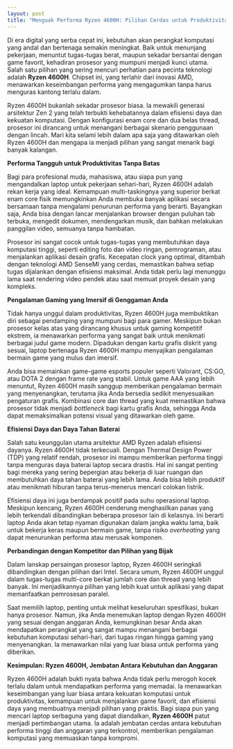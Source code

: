 ```yaml
---
layout: post
title: "Menguak Performa Ryzen 4600H: Pilihan Cerdas untuk Produktivitas dan Gaming"
---
```


Di era digital yang serba cepat ini, kebutuhan akan perangkat komputasi yang andal dan bertenaga semakin meningkat. Baik untuk menunjang pekerjaan, menuntut tugas-tugas berat, maupun sekadar bersantai dengan game favorit, kehadiran prosesor yang mumpuni menjadi kunci utama. Salah satu pilihan yang sering mencuri perhatian para pecinta teknologi adalah **Ryzen 4600H**. Chipset ini, yang terlahir dari inovasi AMD, menawarkan keseimbangan performa yang mengagumkan tanpa harus menguras kantong terlalu dalam.

Ryzen 4600H bukanlah sekadar prosesor biasa. Ia mewakili generasi arsitektur Zen 2 yang telah terbukti kehebatannya dalam efisiensi daya dan kekuatan komputasi. Dengan konfigurasi enam core dan dua belas thread, prosesor ini dirancang untuk menangani berbagai skenario penggunaan dengan lincah. Mari kita selami lebih dalam apa saja yang ditawarkan oleh Ryzen 4600H dan mengapa ia menjadi pilihan yang sangat menarik bagi banyak kalangan.

**Performa Tangguh untuk Produktivitas Tanpa Batas**

Bagi para profesional muda, mahasiswa, atau siapa pun yang mengandalkan laptop untuk pekerjaan sehari-hari, Ryzen 4600H adalah rekan kerja yang ideal. Kemampuan multi-taskingnya yang superior berkat enam core fisik memungkinkan Anda membuka banyak aplikasi secara bersamaan tanpa mengalami penurunan performa yang berarti. Bayangkan saja, Anda bisa dengan lancar menjalankan browser dengan puluhan tab terbuka, mengedit dokumen, mendengarkan musik, dan bahkan melakukan panggilan video, semuanya tanpa hambatan.

Prosesor ini sangat cocok untuk tugas-tugas yang membutuhkan daya komputasi tinggi, seperti editing foto dan video ringan, pemrograman, atau menjalankan aplikasi desain grafis. Kecepatan clock yang optimal, ditambah dengan teknologi AMD SenseMI yang cerdas, memastikan bahwa setiap tugas dijalankan dengan efisiensi maksimal. Anda tidak perlu lagi menunggu lama saat rendering video pendek atau saat memuat proyek desain yang kompleks.

**Pengalaman Gaming yang Imersif di Genggaman Anda**

Tidak hanya unggul dalam produktivitas, Ryzen 4600H juga membuktikan diri sebagai pendamping yang mumpuni bagi para gamer. Meskipun bukan prosesor kelas atas yang dirancang khusus untuk gaming kompetitif ekstrem, ia menawarkan performa yang sangat baik untuk menikmati berbagai judul game modern. Dipadukan dengan kartu grafis diskrit yang sesuai, laptop bertenaga Ryzen 4600H mampu menyajikan pengalaman bermain game yang mulus dan imersif.

Anda bisa memainkan game-game esports populer seperti Valorant, CS:GO, atau DOTA 2 dengan frame rate yang stabil. Untuk game AAA yang lebih menuntut, Ryzen 4600H masih sanggup memberikan pengalaman bermain yang menyenangkan, terutama jika Anda bersedia sedikit menyesuaikan pengaturan grafis. Kombinasi core dan thread yang kuat memastikan bahwa prosesor tidak menjadi *bottleneck* bagi kartu grafis Anda, sehingga Anda dapat memaksimalkan potensi visual yang ditawarkan oleh game.

**Efisiensi Daya dan Daya Tahan Baterai**

Salah satu keunggulan utama arsitektur AMD Ryzen adalah efisiensi dayanya. Ryzen 4600H tidak terkecuali. Dengan Thermal Design Power (TDP) yang relatif rendah, prosesor ini mampu memberikan performa tinggi tanpa menguras daya baterai laptop secara drastis. Hal ini sangat penting bagi mereka yang sering bepergian atau bekerja di luar ruangan dan membutuhkan daya tahan baterai yang lebih lama. Anda bisa lebih produktif atau menikmati hiburan tanpa terus-menerus mencari colokan listrik.

Efisiensi daya ini juga berdampak positif pada suhu operasional laptop. Meskipun kencang, Ryzen 4600H cenderung menghasilkan panas yang lebih terkendali dibandingkan beberapa prosesor lain di kelasnya. Ini berarti laptop Anda akan tetap nyaman digunakan dalam jangka waktu lama, baik untuk bekerja keras maupun bermain game, tanpa risiko *overheating* yang dapat menurunkan performa atau merusak komponen.

**Perbandingan dengan Kompetitor dan Pilihan yang Bijak**

Dalam lanskap persaingan prosesor laptop, Ryzen 4600H seringkali dibandingkan dengan pilihan dari Intel. Secara umum, Ryzen 4600H unggul dalam tugas-tugas multi-core berkat jumlah core dan thread yang lebih banyak. Ini menjadikannya pilihan yang lebih kuat untuk aplikasi yang dapat memanfaatkan pemrosesan paralel.

Saat memilih laptop, penting untuk melihat keseluruhan spesifikasi, bukan hanya prosesor. Namun, jika Anda menemukan laptop dengan Ryzen 4600H yang sesuai dengan anggaran Anda, kemungkinan besar Anda akan mendapatkan perangkat yang sangat mampu menangani berbagai kebutuhan komputasi sehari-hari, dari tugas ringan hingga gaming yang menyenangkan. Ia menawarkan nilai yang luar biasa untuk performa yang diberikan.

**Kesimpulan: Ryzen 4600H, Jembatan Antara Kebutuhan dan Anggaran**

Ryzen 4600H adalah bukti nyata bahwa Anda tidak perlu merogoh kocek terlalu dalam untuk mendapatkan performa yang memadai. Ia menawarkan keseimbangan yang luar biasa antara kekuatan komputasi untuk produktivitas, kemampuan untuk menjalankan game favorit, dan efisiensi daya yang membuatnya menjadi pilihan yang praktis. Bagi siapa pun yang mencari laptop serbaguna yang dapat diandalkan, **Ryzen 4600H** patut menjadi pertimbangan utama. Ia adalah jembatan cerdas antara kebutuhan performa tinggi dan anggaran yang terkontrol, memberikan pengalaman komputasi yang memuaskan tanpa kompromi.
